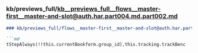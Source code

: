 ### kb/previews_full/kb__previews_full__flows__master-first__master-and-slot@auth.har.part004.md.part002.md

```md
### kb/previews_full/flows__master-first__master-and-slot@auth.har.part004.md (part 002)

```md
tStepAlways(!!this.currentBookform.group_id),this.tracking.trackBenc
```

```

```
